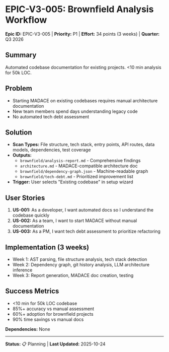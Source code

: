 # EPIC-V3-005: Brownfield Analysis Workflow

**Epic ID:** EPIC-V3-005 | **Priority:** P1 | **Effort:** 34 points (3 weeks) | **Quarter:** Q3 2026

## Summary
Automated codebase documentation for existing projects. <10 min analysis for 50k LOC.

## Problem
- Starting MADACE on existing codebases requires manual architecture documentation
- New team members spend days understanding legacy code
- No automated tech debt assessment

## Solution
- **Scan Types:** File structure, tech stack, entry points, API routes, data models, dependencies, test coverage
- **Outputs:**
  - `brownfield/analysis-report.md` - Comprehensive findings
  - `architecture.md` - MADACE-compatible architecture doc
  - `brownfield/dependency-graph.json` - Machine-readable graph
  - `brownfield/tech-debt.md` - Prioritized improvement list
- **Trigger:** User selects "Existing codebase" in setup wizard

## User Stories
1. **US-001:** As a developer, I want automated docs so I understand the codebase quickly
2. **US-002:** As a team, I want to start MADACE without manual documentation
3. **US-003:** As a PM, I want tech debt assessment to prioritize refactoring

## Implementation (3 weeks)
- Week 1: AST parsing, file structure analysis, tech stack detection
- Week 2: Dependency graph, git history analysis, LLM architecture inference
- Week 3: Report generation, MADACE doc creation, testing

## Success Metrics
- <10 min for 50k LOC codebase
- 85%+ accuracy vs manual assessment
- 60%+ adoption for brownfield projects
- 90% time savings vs manual docs

**Dependencies:** None

---
**Status:** 📋 Planning | **Last Updated:** 2025-10-24
